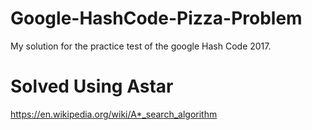 # Google-HashCode-Pizza-Problem
My solution for the practice test of the google Hash Code 2017.

# Solved Using Astar 
https://en.wikipedia.org/wiki/A*_search_algorithm
